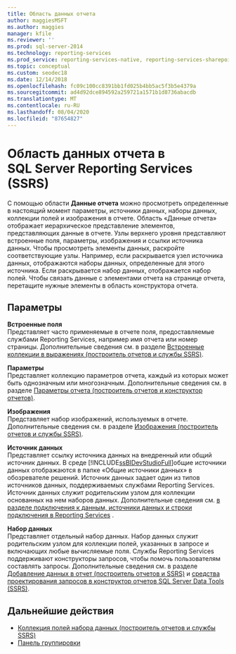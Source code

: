 ```yaml
---
title: Область данных отчета
author: maggiesMSFT
ms.author: maggies
manager: kfile
ms.reviewer: ''
ms.prod: sql-server-2014
ms.technology: reporting-services
ms.prod_service: reporting-services-native, reporting-services-sharepoint
ms.topic: conceptual
ms.custom: seodec18
ms.date: 12/14/2018
ms.openlocfilehash: fc09c100cc8391bb1fd025b4bb5ac5f3b5e4379a
ms.sourcegitcommit: ad4d92dce894592a259721a1571b1d8736abacdb
ms.translationtype: MT
ms.contentlocale: ru-RU
ms.lasthandoff: 08/04/2020
ms.locfileid: "87654827"
---
```

# <a name="report-data-pane-in-sql-server-reporting-services-ssrs"></a>Область данных отчета в SQL Server Reporting Services (SSRS)

  С помощью области **Данные отчета** можно просмотреть определенные в настоящий момент параметры, источники данных, наборы данных, коллекции полей и изображения в отчете. Область «Данные отчета» отображает иерархическое представление элементов, представляющих данные в отчете. Узлы верхнего уровня представляют встроенные поля, параметры, изображения и ссылки источника данных. Чтобы просмотреть элементы данных, раскройте соответствующие узлы. Например, если раскрывается узел источника данных, отображаются наборы данных, определенные для этого источника. Если раскрывается набор данных, отображается набор полей. Чтобы связать данные с элементами отчета на странице отчета, перетащите нужные элементы в область конструктора отчета.  
  
## <a name="options"></a>Параметры

 **Встроенные поля**  
 Представляет часто применяемые в отчете поля, предоставляемые службами Reporting Services, например имя отчета или номер страницы. Дополнительные сведения см. в разделе [Встроенные коллекции в выражениях (построитель отчетов и службы SSRS)](../report-design/built-in-collections-in-expressions-report-builder.md).  
  
 **Параметры**  
 Представляет коллекцию параметров отчета, каждый из которых может быть однозначным или многозначным. Дополнительные сведения см. в разделе [Параметры отчета (построитель отчетов и конструктор отчетов)](../report-design/report-parameters-report-builder-and-report-designer.md).  
  
 **Изображения**  
 Представляет набор изображений, используемых в отчете. Дополнительные сведения см. в разделе [Изображения (построитель отчетов и службы SSRS)](../report-design/images-report-builder-and-ssrs.md).  
  
 **Источник данных**  
 Представляет ссылку источника данных на внедренный или общий источник данных. В среде [!INCLUDE[ssBIDevStudioFull](../../includes/ssbidevstudiofull-md.md)]общие источники данных отображаются в папке «Общие источники данных» в обозревателе решений. Источник данных задает один из типов источников данных, поддерживаемых службами Reporting Services. Источник данных служит родительским узлом для коллекции основанных на нем наборов данных. Дополнительные сведения см. [в разделе подключения к данным, источники данных и строки подключения в Reporting Services](../data-connections-data-sources-and-connection-strings-in-reporting-services.md) .  
  
 **Набор данных**  
 Представляет отдельный набор данных. Набор данных служит родительским узлом для коллекции полей, указанных в запросе и включающих любые вычисляемые поля. Службы Reporting Services поддерживают конструкторы запросов, чтобы помочь пользователям составлять запросы. Дополнительные сведения см. в разделе [Добавление данных в отчет &#40;построитель отчетов и SSRS&#41;](report-datasets-ssrs.md) и [средства проектирования запросов в конструктор отчетов SQL Server Data Tools &#40;SSRS&#41;](query-design-tools-ssrs.md).  
  
## <a name="next-steps"></a>Дальнейшие действия

 - [Коллекция полей набора данных (построитель отчетов и службы SSRS)](dataset-fields-collection-report-builder-and-ssrs.md)
 - [Панель группировки](../tools/grouping-pane.md)